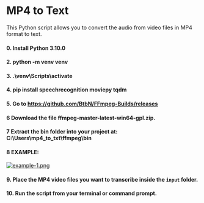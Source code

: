 # MP4 to Text
This Python script allows you to convert the audio from video files in MP4 format to text.
#### 0. Install Python 3.10.0
#### 2. python -m venv venv
#### 3. .\venv\Scripts\activate
#### 4. pip install speechrecognition moviepy tqdm
#### 5. Go to https://github.com/BtbN/FFmpeg-Builds/releases
#### 6  Download the file ffmpeg-master-latest-win64-gpl.zip.
#### 7  Extract the bin folder into your project at: C:\Users\mp4_to_txt\ffmpeg\bin
#### 8  EXAMPLE: 
[![example-1.png](https://i.postimg.cc/FzdctLS4/example-1.png)](https://postimg.cc/9w2zZz18)
#### 9. Place the MP4 video files you want to transcribe inside the `input` folder.
#### 10. Run the script from your terminal or command prompt.
